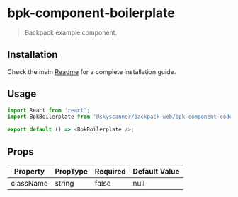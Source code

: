 # bpk-component-boilerplate

> Backpack example component.

## Installation

Check the main [Readme](https://github.com/skyscanner/backpack#usage) for a complete installation guide.

## Usage

```js
import React from 'react';
import BpkBoilerplate from '@skyscanner/backpack-web/bpk-component-code';

export default () => <BpkBoilerplate />;
```

## Props

| Property  | PropType | Required | Default Value |
| --------- | -------- | -------- | ------------- |
| className | string   | false    | null          |

